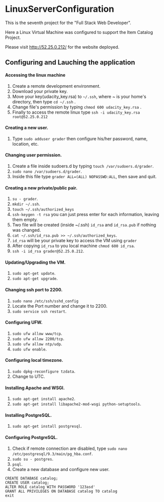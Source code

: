 # LinuxServerConfiguration
This is the seventh project for the "Full Stack Web Developer".

Here a Linux Virtual Machine was configured to support the Item Catalog Project.

Please visit http://52.25.0.212/ for the website deployed.

## Configuring and Lauching the application

#### Accessing the linux machine
1. Create a remote development environment.
2. Download your private key.
3. Move your key(udacity_key.rsa) to `~/.ssh`, where ~ is your home's directory, then type `cd ~/.ssh` .
4. Change file's permission by typing `chmod 600 udacity_key.rsa` .
5. Finally to access the remote linux type `ssh -i udacity_key.rsa root@52.25.0.212`

#### Creating a new user.
1. Type `sudo adduser grader` then configure his/her password, name, location, etc.

#### Changing user permission.
1. Create a file inside sudoers.d by typing `touch /var/sudoers.d/grader`.
2. `sudo nano /var/sudoers.d/grader`.
3. Inside this file type `grader ALL=(ALL) NOPASSWD:ALL`, then save and quit.

#### Creating a new private/public pair.
1. `su - grader`.
2. `mkdir ~/.ssh`.
3. `touch ~/.ssh/authorized_keys`
4. `ssh-keygen -t rsa` you can just press enter for each information, leaving them empty.
5. Two file will be created (inside ~/.ssh) `id_rsa` and `id_rsa.pub` if nothing was changed.
6. `cat ~/.ssh/id_rsa.pub >> ~/.ssh/authorized_keys`.
7. `id_rsa` will be your private key to access the VM using `grader`
8. After copying `id_rsa` to you local machine `chmod 600 id_rsa`.
9. `ssh -i id_rsa grader@52.25.0.212`.

#### Updating/Upgrading the VM.
1. `sudo apt-get update`.
2. `sudo apt-get upgrade`.

#### Changing ssh port to 2200.
1. `sudo nano /etc/ssh/sshd_config`
2. Locate the Port number and change it to 2200.
3. `sudo service ssh restart`.

#### Configuring UFW.
1. `sudo ufw allow www/tcp`.
2. `sudo ufw allow 2200/tcp`.
3. `sudo ufw allow ntp/udp`.
4. `sudo ufw enable`.

#### Configuring local timezone.
1. `sudo dpkg-reconfigure tzdata`.
2. Change to UTC.

#### Installing Apache and WSGI.
1. `sudo apt-get install apache2`.
2. `sudo apt-get install libapache2-mod-wsgi python-setuptools`.

#### Installing PostgreSQL.
1. `sudo apt-get install postgresql`.

#### Configuring PostgreSQL.
1. Check if remote connection are disabled, type `sudo nano /etc/postgresql/9.3/main/pg_hba.conf`.
2. `sudo su - postgres`.
3. `psql`.
4. Create a new database and configure new user.

```
CREATE DATABASE catalog;
CREATE USER catalog;
ALTER ROLE catalog WITH PASSWORD '123asd'
GRANT ALL PRIVILEGES ON DATABASE catalog TO catalog
exit
```



